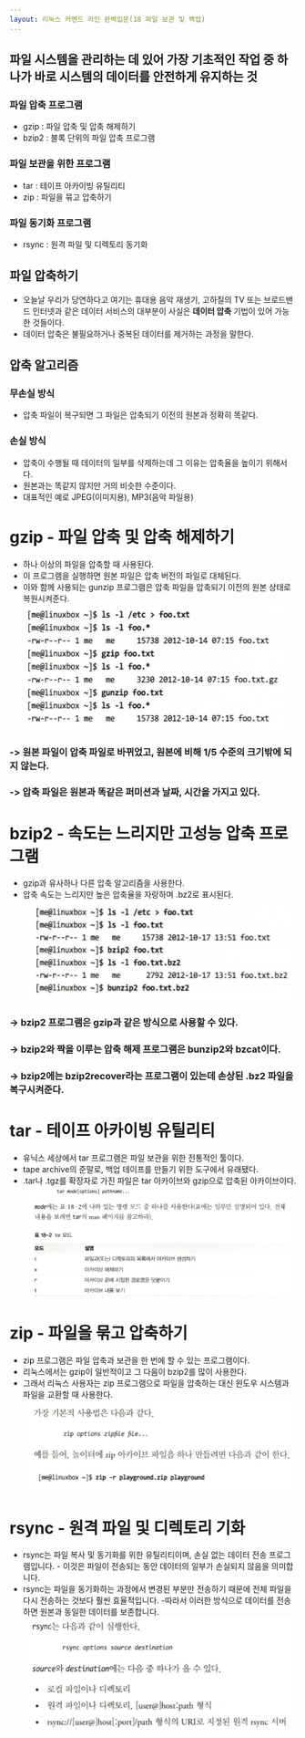 ```yaml
---
layout: 리눅스 커멘드 라인 완벽입문(18 파일 보관 및 백업)
---
```


## 파일 시스템을 관리하는 데 있어 가장 기초적인 작업 중 하나가 바로 시스템의 데이터를 안전하게 유지하는 것

### 파일 압축 프로그램
- gzip : 파일 압축 및 압축 해제하기
- bzip2 : 블록 단위의 파일 압축 프로그램

### 파일 보관을 위한 프로그램
- tar : 테이프 아카이빙 유틸리티
- zip : 파일을 묶고 압축하기

### 파일 동기화 프로그램
- rsync : 원격 파일 및 디렉토리 동기화


## 파일 압축하기
- 오늘날 우리가 당연하다고 여기는 휴대용 음악 재생기, 고하질의 TV 또는 브로드밴드 인터넷과 같은 데이터 서비스의 대부분이 사실은 <strong>데이터 압축</strong> 기법이 있어 가능한 것들이다.
- 데이터 압축은 불필요하거나 중복된 데이터를 제거하는 과정을 말한다.

## 압축 알고리즘

### 무손실 방식
- 압축 파일이 복구되면 그 파일은 압축되기 이전의 원본과 정확히 똑같다.

### 손실 방식
- 압축이 수행될 때 데이터의 일부를 삭제하는데 그 이유는 압축율을 높이기 위해서다.
- 원본과는 똑같지 않지만 거의 비슷한 수준이다.
- 대표적인 예로 JPEG(이미지용), MP3(음악 파일용)

# gzip - 파일 압축 및 압축 해제하기
- 하나 이상의 파일을 압축할 때 사용된다.
- 이 프로그램을 실행하면 원본 파일은 압축 버전의 파일로 대체된다.
- 이와 함께 사용되는 gunzip 프로그램은 압축 파일을 압축되기 이전의 원본 상태로 복원시켜준다.
![](./img/gzip.png)
### -> 원본 파일이 압축 파일로 바뀌었고, 원본에 비해 1/5 수준의 크기밖에 되지 않는다.
### -> 압축 파일은 원본과 똑같은 퍼미션과 날짜, 시간을 가지고 있다.


# bzip2 - 속도는 느리지만 고성능 압축 프로그램
- gzip과 유사하나 다른 압축 알고리즘을 사용한다.
- 압축 속도는 느리지만 높은 압축율을 자랑하며 .bz2로 표시된다.
![](./img/bzip2.png)
### -> bzip2 프로그램은 gzip과 같은 방식으로 사용할 수 있다.
### -> bzip2와 짝을 이루는 압축 해제 프로그램은 bunzip2와 bzcat이다.
### -> bzip2에는 bzip2recover라는 프로그램이 있는데 손상된 .bz2 파일을 복구시켜준다.


# tar - 테이프 아카이빙 유틸리티
- 유닉스 세상에서 tar 프로그램은 파일 보관을 위한 전통적인 툴이다.
- tape archive의 준말로, 백업 테이프를 만들기 위한 도구에서 유래됐다.
- .tar나 .tgz를 확장자로 가진 파일은 tar 아카이브와 gzip으로 압축된 아카이브이다.
![](./img/tar.png)


# zip - 파일을 묶고 압축하기
- zip 프로그램은 파일 압축과 보관을 한 번에 할 수 있는 프로그램이다.
- 리눅스에서는 gzip이 일반적이고 그 다음이 bzip2를 많이 사용한다.
- 그래서 리눅스 사용자는 zip 프로그램으로 파일을 압축하는 대신 윈도우 시스템과 파일을 교환할 때 사용한다.
![](./img/zip.png)


# rsync - 원격 파일 및 디렉토리 기화
- rsync는 파일 복사 및 동기화를 위한 유틸리티이며, 손실 없는 데이터 전송 프로그램입니다. - 이것은 파일이 전송되는 동안 데이터의 일부가 손실되지 않음을 의미합니다. 
- rsync는 파일을 동기화하는 과정에서 변경된 부분만 전송하기 때문에 전체 파일을 다시 전송하는 것보다 훨씬 효율적입니다. 
-따라서 이러한 방식으로 데이터를 전송하면 원본과 동일한 데이터를 보존합니다.
![](./img/rsync.png)